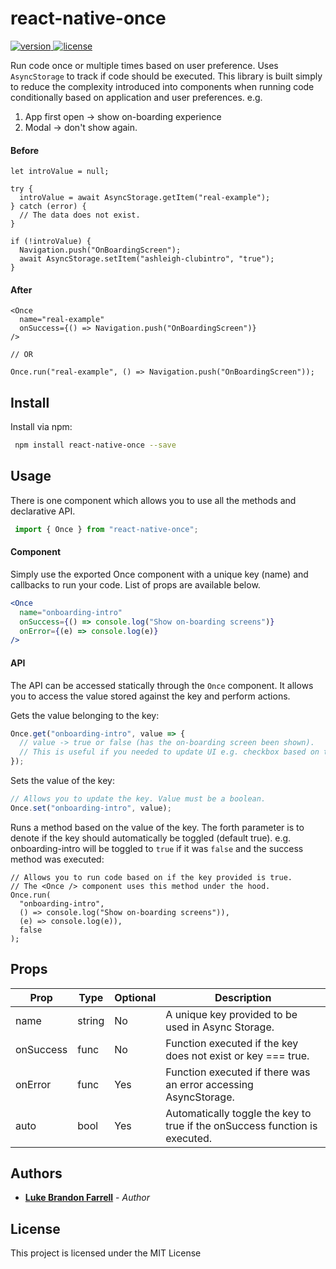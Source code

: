 # react-native-once

<p align="left">
  <a href="https://www.npmjs.com/package/react-native-once" rel="nofollow">
    <img src="https://img.shields.io/npm/v/react-native-once.svg?style=flat-square" alt="version" style="max-width:100%;" />
  </a>
  <a href="https://www.npmjs.com/package/react-native-once" rel="nofollow">
    <img src="http://img.shields.io/npm/l/react-native-once.svg?style=flat-square" alt="license" style="max-width:100%;" />
  </a>
</p>

Run code once or multiple times based on user preference. Uses `AsyncStorage` to track if code should be executed. This library is built simply to reduce the complexity introduced into components when running code conditionally based on application and user preferences. e.g.

1. App first open -> show on-boarding experience
2. Modal -> don't show again.

#### Before
```
let introValue = null;

try {
  introValue = await AsyncStorage.getItem("real-example");
} catch (error) {
  // The data does not exist.
}

if (!introValue) {
  Navigation.push("OnBoardingScreen");
  await AsyncStorage.setItem("ashleigh-clubintro", "true");
}
```
#### After
```
<Once
  name="real-example"
  onSuccess={() => Navigation.push("OnBoardingScreen")}
/>

// OR

Once.run("real-example", () => Navigation.push("OnBoardingScreen"));

```

## Install

Install via npm:
```sh
 npm install react-native-once --save
```
## Usage

There is one component which allows you to use all the methods and declarative API. 
```js
 import { Once } from "react-native-once";
```

#### Component

Simply use the exported Once component with a unique key (name) and callbacks to run your code. List of props are available below.

```jsx
<Once
  name="onboarding-intro"
  onSuccess={() => console.log("Show on-boarding screens")}
  onError={(e) => console.log(e)}
/>
```

#### API

The API can be accessed statically through the `Once` component. It allows you to access the value stored against the key and perform actions.

Gets the value belonging to the key:
```js
Once.get("onboarding-intro", value => {
  // value -> true or false (has the on-boarding screen been shown).
  // This is useful if you needed to update UI e.g. checkbox based on this value.
});
```
Sets the value of the key:
```js
// Allows you to update the key. Value must be a boolean.
Once.set("onboarding-intro", value);
```

Runs a method based on the value of the key. The forth parameter is to denote if the key should automatically be toggled (default true). e.g. onboarding-intro will be toggled to `true` if it was `false` and the success method was executed:

```
// Allows you to run code based on if the key provided is true.
// The <Once /> component uses this method under the hood.
Once.run(
  "onboarding-intro",
  () => console.log("Show on-boarding screens")),
  (e) => console.log(e)),
  false
);
```


## Props

| Prop                | Type          | Optional  | Description                                                                             |
| ------------------- | ------------- | --------- | --------------------------------------------------------------------------------------- |
| name                | string        | No        | A unique key provided to be used in Async Storage.                                      |
| onSuccess           | func          | No        | Function executed if the key does not exist or key === true.                            |
| onError             | func          | Yes       | Function executed if there was an error accessing AsyncStorage.                         |
| auto                | bool          | Yes       | Automatically toggle the key to true if the onSuccess function is executed.             |

## Authors

* [**Luke Brandon Farrell**](https://lukebrandonfarrell.com/) - *Author*

## License

This project is licensed under the MIT License